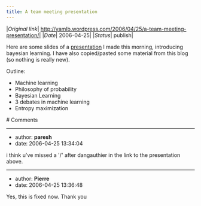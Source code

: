 ```yaml
---
title: A team meeting presentation
---
```


|*Original link*| http://yamlb.wordpress.com/2006/04/25/a-team-meeting-presentation/|
|*Date*| 2006-04-25|
|*Status*| publish|

Here are some slides of a <a id="p30" href="../../media/dangauthierTeamMeetingApril06.pdf">presentation</a> I made this morning, introducing bayesian learning. I have also copied/pasted some material from this blog (so nothing is really new).

Outline:
<ul>
	<li>Machine learning</li>
	<li>Philosophy of probability</li>
	<li>Bayesian Learning</li>
	<li>3 debates in machine learning</li>
	<li>Entropy maximization</li>
</ul>
# Comments


---
- author: **paresh**
- date: 2006-04-25 13:34:04

i think u've missed a '/' after dangauthier in the link to the presentation above.

---
- author: **Pierre**
- date: 2006-04-25 13:36:48

Yes, this is fixed now.
Thank you